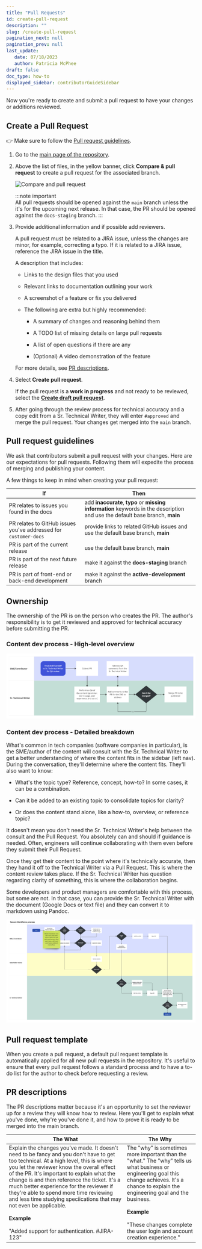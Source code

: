```yaml
---
title: "Pull Requests"
id: create-pull-request
description: ""
slug: /create-pull-request
pagination_next: null
pagination_prev: null
last_update: 
   date: 07/18/2023
   author: Patricia McPhee
draft: false
doc_type: how-to
displayed_sidebar: contributorGuideSidebar
---
```


<!-- Reference links -->
[style-guide]: ./style-guide.md
[markdown]: ./markdown-reference.md
[contributor]: ./contribute.md
[site]: https://docs.beyondidentity.com/
[issues]: https://github.com/gobeyondidentity/customer-docs/issues
[repo]: https://github.com/gobeyondidentity/customer-docs
[pr]: https://github.com/gobeyondidentity/customer-docs/pulls
[enhancements]: https://github.com/gobeyondidentity/customer-docs/issues/new?assignees=&labels=%F0%9F%8C%9F+enhancement&projects=&template=enhancement.yml
[get-started]: ./get-started.md



Now you're ready to create and submit a pull request to have your changes or additions reviewed. 

## Create a Pull Request

👉 Make sure to follow the [Pull request guidelines](#pull-request-guidelines).

1. Go to the [main page of the repository][repo].

2. Above the list of files, in the yellow banner, click **Compare & pull request** to create a pull request for the associated branch.  <br />

   ![Compare and pull request](https://docs.github.com/assets/cb-34106/mw-1440/images/help/pull_requests/pull-request-compare-pull-request.webp)

   :::note important  
   All pull requests should be opened against the `main` branch unless the it's for the upcoming next release. In that case, the PR should be opened against the `docs-staging` branch. 
   :::

1. Provide additional information and if possible add reviewers. 

   A pull request must be related to a JIRA issue, unless the changes are minor, for example, correcting a typo. If it is related to a JIRA issue, reference the JIRA issue in the title.

   A description that includes:

   - Links to the design files that you used

   - Relevant links to documentation outlining your work

   - A screenshot of a feature or fix you delivered

   - The following are extra but highly recommended:

     - A summary of changes and reasoning behind them

     - A TODO list of missing details on large pull requests

     - A list of open questions if there are any

     - (Optional) A video demonstration of the feature

   For more details, see [PR descriptions](#pr-descriptions).

2. Select **Create pull request**.

   If the pull request is a **work in progress** and not ready to be reviewed, select the **[Create draft pull request](https://github.blog/2019-02-14-introducing-draft-pull-requests/#tag-your-work-in-progress)**.

3. After going through the review process for technical accuracy and a copy edit from a Sr. Technical Writer, they will enter `#approved` and merge the pull request. Your changes get merged into the `main` branch. 


## Pull request guidelines

We ask that contributors submit a pull request with your changes. Here are our expectations for pull requests. Following them will expedite the process of merging and publishing your content.

A few things to keep in mind when creating your pull request:

| If | Then |
| --- | --- |
| PR relates to issues you found in the docs  | add **inaccurate**, **typo** or **missing information** keywords in the description and use the default base branch, **main**  |
| PR relates to GitHub issues you've addressed for `customer-docs`  | provide links to related GitHub issues and use the default base branch, **main**  |
|  PR is part of the current release | use the default base branch, **main**  |
| PR is part of the next future release  | make it against the **docs-staging** branch  |
|  PR is part of front-end or back-end development | make it against the **active-development** branch  |


## Ownership

The ownership of the PR is on the person who creates the PR. The author's responsibility is to get it reviewed and approved for technical accuracy before submitting the PR. 

### Content dev process - High-level overview

![Technical Writing process flow - GitHub](../../static/img/tech-writing-process-flow.png)

### Content dev process - Detailed breakdown

What's common in tech companies (software companies in particular), is the SME/author of the content will consult with the Sr. Technical Writer to get a better understanding of where the content fits in the sidebar (left nav). During the conversation, they'll determine where the content fits. They'll also want to know: 

- What's the topic type?  Reference, concept, how-to? In some cases, it can be a combination.

- Can it be added to an existing topic to consolidate topics for clarity?  

- Or does the content stand alone, like a how-to, overview, or reference topic?  

It doesn't mean you don't need the Sr. Technical Writer's help between the consult and the Pull Request.  You absolutely can and should if guidance is needed.  Often, engineers will continue collaborating with them even before they submit their Pull Request.

Once they get their content to the point where it's technically accurate, then they hand it off to the Technical Writer via a Pull Request. This is where the content review takes place.  If the Sr. Technical Writer has question regarding clarity of something, this is where the collaboration begins. 

Some developers and product managers are comfortable with this process, but some are not.  In that case, you can provide the Sr. Technical Writer with the document (Google Docs or text file) and they can convert it to markdown using Pandoc. 

![Detailed breakdown of the content development process.](../../static/img/content-dev-process-happy-path.jpg "Detailed breakdown of the content development process.")

## Pull request template

When you create a pull request, a default pull request template is automatically applied for all new pull requests in the repository. It's useful to ensure that every pull request follows a standard process and to have a to-do list for the author to check before requesting a review. 


## PR descriptions

The PR descriptions matter because it's an opportunity to set the reviewer up for a review they will know how to review. Here you'll get to explain what you've done, why're you've done it, and how to prove it is ready to be merged into the main branch.

| The What | The Why |
| --- | --- |
|  Explain the changes you've made.  It doesn't need to be fancy and you don't have to get too technical. At a high level, this is where you let the reviewer know the overall effect of the PR.  It's important to explain what the change is and then reference the ticket. It's a much better experience for the reviewer if they're able to spend more time reviewing and less time studying speciications that may not even be applicable. <br /><br />**Example**<br /><br />"Added support for authentication. #JIRA-123"   | The "why" is sometimes more important than the "what." The "why" tells us what business or engineering goal this change achieves. It's a chance to explain the engineering goal and the business.<br /><br />**Example** <br /><br />"These changes complete the user login and account creation experience."    |

